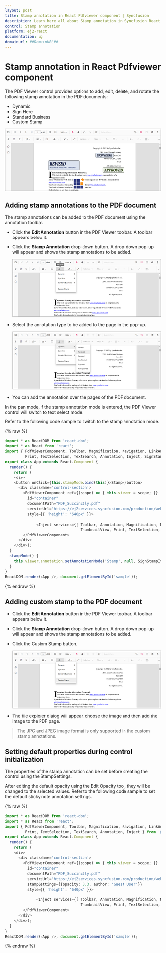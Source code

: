```yaml
---
layout: post
title: Stamp annotation in React Pdfviewer component | Syncfusion
description: Learn here all about Stamp annotation in Syncfusion React Pdfviewer component of Syncfusion Essential JS 2 and more.
control: Stamp annotation 
platform: ej2-react
documentation: ug
domainurl: ##DomainURL##
---
```


# Stamp annotation in React Pdfviewer component

The PDF Viewer control provides options to add, edit, delete, and rotate the following stamp annotation in the PDF documents:

* Dynamic
* Sign Here
* Standard Business
* Custom Stamp

![StampAnnotation](../../pdfviewer/images/stamp_annot.png)

## Adding stamp annotations to the PDF document

The stamp annotations can be added to the PDF document using the annotation toolbar.

* Click the **Edit Annotation** button in the PDF Viewer toolbar. A toolbar appears below it.
* Click the **Stamp Annotation** drop-down button. A drop-down pop-up will appear and shows the stamp annotations to be added.

     ![StampTool](../../pdfviewer/images/stamp_tool.png)

* Select the annotation type to be added to the page in the pop-up.

     ![StampPopup](../../pdfviewer/images/selectstamp_annot.png)

* You can add the annotation over the pages of the PDF document.

In the pan mode, if the stamp annotation mode is entered, the PDF Viewer control will switch to text select mode.

Refer to the following code sample to switch to the stamp annotation mode.

{% raw %}

```ts
import * as ReactDOM from 'react-dom';
import * as React from 'react';
import { PdfViewerComponent, Toolbar, Magnification, Navigation, LinkAnnotation, BookmarkView,ThumbnailView,
         Print, TextSelection, TextSearch, Annotation, Inject, SignStampItem } from '@syncfusion/ej2-react-pdfviewer';
export class App extends React.Component {
  render() {
    return (
    <div>
    <button onClick={this.stampMode.bind(this)}>Stamp</button>
      <div className='control-section'>
        <PdfViewerComponent ref={(scope) => { this.viewer = scope; }}
          id="container"
          documentPath="PDF_Succinctly.pdf"
          serviceUrl="https://ej2services.syncfusion.com/production/web-services/api/pdfviewer"
          style={{ 'height': '640px' }}>

              <Inject services={[ Toolbar, Annotation, Magnification, Navigation, LinkAnnotation, BookmarkView,
                                  ThumbnailView, Print, TextSelection, TextSearch]}/>
        </PdfViewerComponent>
      </div>
    </div>);
  }
  stampMode() {
    this.viewer.annotation.setAnnotationMode('Stamp', null, SignStampItem.Witness);
  }
}
ReactDOM.render(<App />, document.getElementById('sample'));
```
{% endraw %}

## Adding custom stamp to the PDF document

* Click the **Edit Annotation** button in the PDF Viewer toolbar. A toolbar appears below it.
* Click the **Stamp Annotation** drop-down button. A drop-down pop-up will appear and shows the stamp annotations to be added.
* Click the Custom Stamp button.

     ![CustomStamp](../../pdfviewer/images/customStamp.png)

* The file explorer dialog will appear, choose the image and then add the image to the PDF page.

>The JPG and JPEG image format is only supported in the custom stamp annotations.

## Setting default properties during control initialization

The properties of the stamp annotation can be set before creating the control using the StampSettings.

After editing the default opacity using the Edit Opacity tool, they will be changed to the selected values.
Refer to the following code sample to set the default sticky note annotation settings.

{% raw %}

```ts
import * as ReactDOM from 'react-dom';
import * as React from 'react';
import { PdfViewerComponent, Toolbar, Magnification, Navigation, LinkAnnotation, BookmarkView, ThumbnailView,
         Print, TextSelection, TextSearch, Annotation, Inject } from '@syncfusion/ej2-react-pdfviewer';
export class App extends React.Component {
  render() {
    return (
    <div>
      <div className='control-section'>
        <PdfViewerComponent ref={(scope) => { this.viewer = scope; }}
          id="container"
          documentPath="PDF_Succinctly.pdf"
          serviceUrl="https://ej2services.syncfusion.com/production/web-services/api/pdfviewer"
          stampSettings={{opacity: 0.3, author: 'Guest User'}}
          style={{ 'height': '640px' }}>

              <Inject services={[ Toolbar, Annotation, Magnification, Navigation, LinkAnnotation, BookmarkView,
                                  ThumbnailView, Print, TextSelection, TextSearch]}/>
        </PdfViewerComponent>
      </div>
    </div>);
  }
}
ReactDOM.render(<App />, document.getElementById('sample'));
```
{% endraw %}